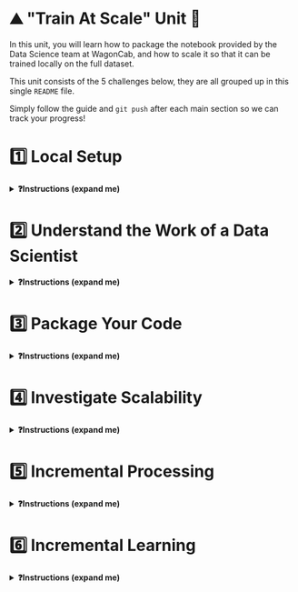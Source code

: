 # ⛰ "Train At Scale" Unit 🗻

In this unit, you will learn how to package the notebook provided by the Data Science team at WagonCab, and how to scale it so that it can be trained locally on the full dataset.

This unit consists of the 5 challenges below, they are all grouped up in this single `README` file.

Simply follow the guide and `git push` after each main section so we can track your progress!

# 1️⃣ Local Setup

<details>
  <summary markdown='span'><strong>❓Instructions (expand me)</strong></summary>

As lead ML Engineer for the project, your first role is to set up a local working environment (with `pyenv`) and a python package that only contains the skeleton of your code base.

💡 Packaging notebooks is a key ML Engineer skill. It allows
- other users to collaborate on the code
- you to clone the code locally or on a remote machine to, for example, train the `taxifare` model on a more powerful machine
- you to put the code in production (on a server that never stops running) to expose it as an **API** or through a **website**
- you to render the code operable so that it can be run manually or plugged into an automation workflow

### 1.1) Create a new pyenv called [🐍 taxifare-env]

🐍 Create the virtual env

```bash
cd ~/code/<user.github_nickname>/{{local_path_to("07-ML-Ops/01-Train-at-scale/01-Train-at-scale")}}
python --version # First, check your Python version for <YOUR_PYTHON_VERSION> below (e.g. 3.10.6)
```

```bash
pyenv virtualenv <YOUR_PYTHON_VERSION> taxifare-env
pip install --upgrade pip
pyenv local taxifare-env
code .
```

Then, make sure both your OS' Terminal and your VS Code's integrated Terminal display `[🐍 taxifare-env]`.
In VS code, open any `.py` file and check that `taxifare-env` is activated by clicking on the pyenv section in the bottom right, as seen below:
<img src='https://wagon-public-datasets.s3.amazonaws.com/data-science-images/07-ML-OPS/pyenv-setup.png'>

### 1.2) Get familiar with the taxifare package structure

❗️Take 10 minutes to understand the structure of the boilerplate we've prepared for you (don't go into detail); its entry point is `taxifare.interface.main_local`

```bash
. # Challenge folder root
├── Makefile          # Main "interface" with your project; use it to launch tests, start trainings, etc. from the CLI
├── README.md         # The file you are reading right now!
├── notebooks
│   └── datascientist_deliverable.ipynb   # The deliverable from the DS team!
├── pytest.ini         # Test configuration file (please do not touch)
├── requirements.txt   # List all third-party packages to add to your local environment
├── setup.py           # Enable `pip install` for your package
├── taxifare           # The code logic for this package
│   ├── __init__.py
│   ├── interface
│   │   ├── __init__.py
│   │   └── main_local.py  # Your main Python entry point that contains all the "routes" that will be accessible from outside (a.k.a. the web!)
│   └── ml_logic
│       ├── __init__.py
│       ├── data.py           # Save, load and clean data
│       ├── encoders.py       # Custom encoder utilities
│       ├── model.py          # TensorFlow model
│       ├── params.py         # Global project params
│       ├── preprocessor.py   # Sklearn preprocessing pipelines
│       ├── registry.py       # Save and load models
│       └── utils.py          # Useful Python functions that can be shared across the taxifare package
├── tests  # Tests to run using `make pytest`
│   ├── ...
│   └── ...
├── .gitignore
```

🐍 Install your package on this new virtual env

```bash
cd ~/code/<user.github_nickname>/{{local_path_to("07-ML-Ops/01-Train-at-scale/01-Train-at-scale")}}
pip install -e .
```

Make sure the package is installed by running `pip list | grep taxifare`; it should print the absolute path to the package.


### 1.3) Let's store all our data locally in `~/.lewagon/mlops/`

💾 Let's store our `data` folder *outside* of this challenge folder so that it can be accessed by all other challenges throughout the whole ML Ops module. We don't want it to be tracked by `git` anyway!

``` bash
# Create the data folder
mkdir -p ~/.lewagon/mlops/data/

# Create relevant subfolders
mkdir ~/.lewagon/mlops/data/raw
mkdir ~/.lewagon/mlops/data/processed
```

💡While we are here, let's also create a storage folder for our `training_outputs` that will also be shared by all challenges

```bash
# Create the training_outputs folder
mkdir ~/.lewagon/mlops/training_outputs

# Create relevant subfolders
mkdir ~/.lewagon/mlops/training_outputs/metrics
mkdir ~/.lewagon/mlops/training_outputs/models
mkdir ~/.lewagon/mlops/training_outputs/params
```

You can now see that the data for the challenges to come is stored in `~/.lewagon/mlops/`, along with the notebooks of the Data Science team and the model outputs:

``` bash
tree -a ~/.lewagon/mlops/

# YOU SHOULD SEE THIS
├── data          # This is where you will:
│   ├── processed # Store intermediate, processed data
│   └── raw       # Download samples of the raw data
└── training_outputs
    ├── metrics # Store trained model metrics
    ├── models  # Store trained model weights (can be large!)
    └── params  # Store trained model hyperparameters
```

🌐 Now, download the raw datasets

```bash
# 4 training sets
curl https://storage.googleapis.com/datascience-mlops/taxi-fare-ny/train_1k.csv > ~/.lewagon/mlops/data/raw/train_1k.csv
curl https://storage.googleapis.com/datascience-mlops/taxi-fare-ny/train_10k.csv > ~/.lewagon/mlops/data/raw/train_10k.csv
curl https://storage.googleapis.com/datascience-mlops/taxi-fare-ny/train_100k.csv > ~/.lewagon/mlops/data/raw/train_100k.csv
curl https://storage.googleapis.com/datascience-mlops/taxi-fare-ny/train_500k.csv > ~/.lewagon/mlops/data/raw/train_500k.csv

# 4 validation sets
curl https://storage.googleapis.com/datascience-mlops/taxi-fare-ny/val_1k.csv > ~/.lewagon/mlops/data/raw/val_1k.csv
curl https://storage.googleapis.com/datascience-mlops/taxi-fare-ny/val_10k.csv > ~/.lewagon/mlops/data/raw/val_10k.csv
curl https://storage.googleapis.com/datascience-mlops/taxi-fare-ny/val_100k.csv > ~/.lewagon/mlops/data/raw/val_100k.csv
curl https://storage.googleapis.com/datascience-mlops/taxi-fare-ny/val_500k.csv > ~/.lewagon/mlops/data/raw/val_500k.csv
```

❗️And only if you have an **excellent** internet connection (with 100Mbps it should take about 2min) and 6GBs of free storage on your computer; **not** mandatory

```bash
curl https://storage.googleapis.com/datascience-mlops/taxi-fare-ny/train_50M.csv.zip > ~/.lewagon/mlops/data/raw/train_50M.csv.zip
```

</details>

# 2️⃣ Understand the Work of a Data Scientist

<details>
  <summary markdown='span'><strong>❓Instructions (expand me)</strong></summary>

*⏱ Duration:  spend 1 hour at most on this*

🖥️ Open `datascientist_deliverable.ipynb` with VS Code (forget about Jupyter for this module), and run all cells carefully, while understanding them. This handover between you and the DS team is the perfect time to interact with them (i.e. your buddy or a TA).

❗️Make sure to use `taxifare_model` as an `ipykernel` venv

<img src='https://wagon-public-datasets.s3.amazonaws.com/data-science-images/07-ML-OPS/pyenv-notebook.png' width=400>

</details>


# 3️⃣ Package Your Code

<details>
  <summary markdown='span'><strong>❓Instructions (expand me)</strong></summary>

🎯 Your goal is to be able to run the `taxifare.interface.main_local` module as seen below

```bash
# -> model
python -m taxifare.interface.main_local
```

🖥️ To do so, please code the missing parts marked with `# YOUR CODE HERE` in the following files; it should follow the Notebook pretty closely!

```bash
├── taxifare
│   ├── __init__.py
│   ├── interface
│   │   ├── __init__.py
│   │   └── main_local.py   # 🔵💡 Start here: code both `preprocess_and_train` and `pred`
│   └── ml_logic
│       ├── __init__.py
│       ├── data.py          # 🔵 `clean data`
│       ├── encoders.py      # 🔵 `transform_time_features`, `transform_lonlat_features`, `compute_geohash`
│       ├── model.py         # 🔵 `initialize_model`, `compile_model`, `train_model`
│       ├── params.py        # 💡  You can change `DATASET_SIZE`
│       ├── preprocessor.py  # 🔵 `preprocess_features`
│       ├── registry.py  # ✅ `save_model` and `load_model` are already coded for you
│       └── utils.py     # ✅ keep for later
```

**🧪 Test your code**

❗️First, make sure your package runs properly with `python -m taxifare.interface.main_local`.
- Debug it until it runs!
- Use the following dataset sizes

```python
# taxifare/ml_logic/params.py
DATASET_SIZE = '1k'   # To iterate faster in debug mode 🐞
DATASET_SIZE = '100k' # Should work at least once
```

❗️Then, only try to pass tests with `make test_train_at_scale_3`!


</details>

# 4️⃣ Investigate Scalability

<details>
  <summary markdown='span'><strong>❓Instructions (expand me)</strong></summary>

*⏱ Duration:  spend 20 minutes at most on this*

Now that you've managed to make the package work for a small dataset, time to see how it will handle the real dataset!

👉 Change `ml_logic.params.DATASET_SIZE` and `ml_logic.params.VALIDATION_DATASET_SIZE` to `'500k'` to start getting serious!

🕵️ Investigate which part of your code takes **the most time** and uses **the most memory**, and try to answer the following questions with your buddy:
- What part of your code holds the key bottlenecks?
- What kinds of bottlenecks are the most worrying? (time, memory, etc.)
- Do you think it will scale to 50M rows?
- Can you think about potential solutions? Write down your ideas, but do not implement them yet!

💡 **Hint:** Use `ml_logic.utils.simple_time_and_memory_tracker` to decorate the methods of your choice as seen below

```python
# taxifare.ml_logic.data.py
from taxifare.ml_logic.utils import simple_time_and_memory_tracker

@simple_time_and_memory_tracker
def clear_data() -> pd.DataFrame:
    ...
```

**Optional:** if you don't remember exactly how decorators work, refer to our [04/05-Communicate](https://kitt.lewagon.com/camps/<user.batch_slug>/lectures/content/04-Decision-Science_05-Communicate.slides.html?title=Communicate#/6/3) lecture!

</details>


# 5️⃣ Incremental Processing

<details>
  <summary markdown='span'><strong>❓Instructions (expand me)</strong></summary>

🎯 Your goal is to improve your codebase to be able to train the model on **50M+ rows**, **without** RAM limits.

### 5.1) Discussion

**What did we learn?**

In the previous challenge we saw that we have memory and time constraints:
- The `(55M, 8)`-shaped `raw_data` gets loaded into memory as a DataFrame and takes up about 12GB of RAM, which is too much for most computers
- The `(55M, 65)`-shaped preprocessed DataFrame is even bigger
- The `ml_logic.encoders.compute_geohash` method takes a long time to process 🤯

**What could we do?**

1. One solution is to pay for a **cloud Virtual Machine (VM)** with enough RAM and process it there (this is often the simplest way to deal with such a problem)
2. Another could be to load each column of the `raw_data` individually and perform some preprocessing on it, **column by column**

```python
for col in column_names:
    df_col = pd.read_csv("raw_data.csv", usecols=col)
    # Preprocess a single column here
```

You may encounter datasets, however, whose individual columns are too big to load anyway! By the way, the [real NYC dataset](https://www1.nyc.gov/site/tlc/about/tlc-trip-record-data.page) is even bigger than 55M rows and weighs in at about 156GB!

**Proposed solution**: incremental preprocessing, 🔪 chunk by chunk 🔪

Did you notice that our preprocessing is **stateless**?
- We don't need to store (_fit_) any information about columns of the train set, such as _standard deviation_, to apply it (_transform_) on the test set.
- We can therefore decouple the _preprocessing_ from the _training_ instead of grouping everything into a `preprocess_and_train` pipeline.
  - We will `preprocess` and store `data_processed` on our hard drive for good, then we will `train` our model on `data_processed` later on.
  - When new data arrives, we'll simply apply the preprocessing to it as a pure python function.

Secondly, as we do not need to compute _column-wise statistics_ but only perform _row-by-row preprocessing_, we can do the preprocessing **chunk by chunk**, with chunks of limited size (e.g. 100.000 rows), each chunk fitting nicely in memory! And then simply append each _preprocessed chunk_ to the end of a CSV on our local disk. It won't make it faster but at least it will compute without crashing, and you only need to do it once.

<img src="https://wagon-public-datasets.s3.amazonaws.com/data-science-images/07-ML-OPS/process_by_chunk.png">

### 5.2) Your turn

👶 **First, let's bring back smaller dataset sizes for debugging purposes**

```python
# params.py
DATASET_SIZE = '1k'
VALIDATION_DATASET_SIZE = '1k'
CHUNK_SIZE = 200
```

**Then, code the new route given below by `def preprocess()` in your `ml_logic.interface.main_local` module; copy and paste the code below to get started**

[//]: # (  🚨 Code below is NOT the single source of truth. Original is in data-solutions repo 🚨 )

<br>

<details>
  <summary markdown='span'>👇 Code to copy 👇</summary>

```python
def preprocess(source_type='train'):
    """
    Preprocess the dataset iteratively by loading data in chunks that fit in memory,
    processing each chunk, appending each of them to a final dataset, and saving
    the final preprocessed dataset as a CSV file
    """

    print("\n⭐️ Use case: preprocess")

    # Local saving paths given to you (do not overwrite these data_path variables)
    source_name = f"{source_type}_{DATASET_SIZE}.csv"
    destination_name = f"{source_type}_processed_{DATASET_SIZE}.csv"

    data_raw_path = os.path.abspath(os.path.join(LOCAL_DATA_PATH, "raw", source_name))
    data_processed_path = os.path.abspath(os.path.join(LOCAL_DATA_PATH, "processed", destination_name))

    # Iterate over the dataset, in chunks
    chunk_id = 0

    # Let's loop until we reach the end of the dataset, then `break` out
    while (True):
        print(f"processing chunk n°{chunk_id}...")

        try:
            # Load the chunk numbered `chunk_id` of size `CHUNK_SIZE` into memory
            # 🎯 Hint: check out pd.read_csv(skiprows=..., nrows=..., headers=...)
            # We advise you to always load data with `header=None`, and add back column names using COLUMN_NAMES_RAW
            # 👉 YOUR CODE HERE

        except pd.errors.EmptyDataError:
            # 🎯 Hint: what would you do when you reach the end of the CSV?
            # 👉 YOUR CODE HERE


        # Clean chunk; pay attention, sometimes it can result in 0 rows remaining!
        # 👉 YOUR CODE HERE

        # Create X_chunk, y_chunk
        # 👉 YOUR CODE HERE

        # Create X_processed_chunk and concatenate (X_processed_chunk, y_chunk) into data_processed_chunk
        # 👉 YOUR CODE HERE

        # Save and append the chunk of the preprocessed dataset to a local CSV file
        # Keep headers on the first chunk: for convention, we'll always save CSVs with headers in this challenge
        # 🎯 Hints: check out pd.to_csv(mode=...)

        # 👉 YOUR CODE HERE

        chunk_id += 1

    # 🧪 Write outputs so that they can be tested by make test_train_at_scale (do not remove)
    data_processed = pd.read_csv(data_processed_path, header=None, skiprows=1, dtype=DTYPES_PROCESSED_OPTIMIZED).to_numpy()
    write_result(name="test_preprocess", subdir="train_at_scale", data_processed_head=data_processed[0:10])


    print("✅ data processed saved entirely")

```

</details>

<br>

**❓Try to create and store the following preprocessed datasets**

- `data/processed/train_processed_1k.csv` by running `preprocess()`
- `data/processed/val_processed_1k.csv` by running `preprocess(source_type='val')`

<br>

**🧪 Test your code**

Test your code with `make test_train_at_scale_5`.

<br>

**❓Finally, create and store the real preprocessed datasets**

Using:
```python
# params.py
DATASET_SIZE = '500k'
VALIDATION_DATASET_SIZE = '500k'
CHUNK_SIZE = 100000
```
To create:
- `data/processed/train_processed_500k.csv` by running `preprocess()`
- `data/processed/val_processed_500k.csv` by running `preprocess(source_type='val')`

🎉 Given a few hours of computation, we could easily process the 55 Million rows too, but let's not do it today!

</details>

# 6️⃣ Incremental Learning

<details>
  <summary markdown='span'><strong>❓Instructions (expand me)</strong></summary>

<br>

🎯 Goal: train our model on the full `data_processed.csv`

### 6.1) Discussion

We cannot load such a big dataset of shape `(55M, 65)` into RAM all at once, but we can load it in chunks.

**How do we train a model in chunks?**

This is called **incremental learning**, or **partial_fit**
- We initialize a model with random weights ${\theta_0}$
- We load the first `data_processed_chunk` into memory (say, 100_000 rows)
- We train our model on the first chunk and update its weights accordingly ${\theta_0} \rightarrow {\theta_1}$
- We load the second `data_processed_chunk` into memory
- We *retrain* our model on the second chunk, this time updating the previously computed weights ${\theta_1} \rightarrow {\theta_2}$!
- We rinse and repeat until the end of the dataset

❗️Not all Machine Learning models support incremental learning; only *parametric* models $f_{\theta}$ that are based on *iterative update methods* like Gradient Descent support it
- In **scikit-learn**, `model.partial_fit()` is only available for the SGDRegressor/Classifier and a few others ([read this carefully 📚](https://scikit-learn.org/0.15/modules/scaling_strategies.html#incremental-learning)).
- In **TensorFlow** and other Deep Learning frameworks, training is always iterative, and incremental learning is the default behavior! You just need to avoid calling `model.initialize()` between two chunks!

❗️Do not confuse `chunk_size` with `batch_size` from Deep Learning

👉 For each (big) chunk, your model will read data in many (small) batches over several epochs

<img src='https://wagon-public-datasets.s3.amazonaws.com/data-science-images/07-ML-OPS/train_by_chunk.png'>

👍 **Pros:** this universal approach is framework-independent; you can use it with `scikit-learn`, XGBoost, TensorFlow, etc.

👎 **Cons:** the model will be biased towards fitting the *latest* chunk better than the *first* ones. In our case, it is not a problem as our training dataset is shuffled, but it is important to keep that in mind when we do a partial fit of our model with newer data once it is in production.

<br>

<details>
  <summary markdown='span'><strong>🤔 Do we really need chunks with TensorFlow?</strong></summary>

Granted, thanks to TensorFlow datasets you will not always need "chunks" as you can use batch-by-batch dataset loading as seen below

```python
import tensorflow as tf

ds = tf.data.experimental.make_csv_dataset(data_processed_55M.csv, batch_size=256)
model.fit(ds)
```

Still, in this challenge, we would like to teach you the universal method of incrementally fitting in chunks, as it applies to any framework, and will prove useful to *partially retrain* your model with newer data once it is put in production.
</details>

<br>

### 6.2) Your turn

**Try to code the new route given below by `def train()` in your `ml_logic.interface.main_local` module; copy and paste the code below to get started**

Again, start with a very small dataset size, then finally train your model on 500k rows.

[//]: # (  🚨 Code below is not the single source of truth 🚨 )

<details>
  <summary markdown='span'><strong>👇 Code to copy 👇</strong></summary>

```python
def train():
    """
    Training on the full (already preprocessed) dataset, by loading it
    chunk-by-chunk, and updating the weight of the model for each chunks.
    Save model, compute validation metrics on a holdout validation set that is
    common to all chunks.
    """
    print("\n ⭐️ use case: train")

    # Validation Set: Load a validation set common to all chunks and create X_val, y_val
    data_val_processed_path = os.path.abspath(os.path.join(
        LOCAL_DATA_PATH, "processed", f"val_processed_{VALIDATION_DATASET_SIZE}.csv"))

    data_val_processed = pd.read_csv(
        data_val_processed_path,
        skiprows= 1, # skip header
        header=None,
        dtype=DTYPES_PROCESSED_OPTIMIZED
        ).to_numpy()

    X_val = data_val_processed[:, :-1]
    y_val = data_val_processed[:, -1]

    # Iterate on the full training dataset chunk per chunks.
    # Break out of the loop if you receive no more data to train upon!
    model = None
    chunk_id = 0
    metrics_val_list = []  # store each metrics_val_chunk

    while (True):
        print(f"loading and training on preprocessed chunk n°{chunk_id}...")

        # Load chunk of preprocess data and create (X_train_chunk, y_train_chunk)
        path = os.path.abspath(os.path.join(
            LOCAL_DATA_PATH, "processed", f"train_processed_{DATASET_SIZE}.csv"))

        try:
            data_processed_chunk = pd.read_csv(
                    path,
                    skiprows=(chunk_id * CHUNK_SIZE) + 1, # skip header
                    header=None,
                    nrows=CHUNK_SIZE,
                    dtype=DTYPES_PROCESSED_OPTIMIZED,
                    ).to_numpy()

        except pd.errors.EmptyDataError:
            data_processed_chunk = None  # end of data

        # Break out of while loop if we have no data to train upon
        if data_processed_chunk is None:
            break

        X_train_chunk = data_processed_chunk[:, :-1]
        y_train_chunk = data_processed_chunk[:, -1]

        learning_rate = 0.001
        batch_size = 256
        patience = 2

        # Train a model *incrementally*, and store the val MAE of each chunk in `metrics_val_list`
        # 👉 YOUR CODE HERE

        chunk_id += 1

    # return the last value of the validation MAE
    val_mae = metrics_val_list[-1]

    # Save model and training params
    params = dict(
        learning_rate=learning_rate,
        batch_size=batch_size,
        patience = patience,
        incremental=True,
        chunk_size=CHUNK_SIZE)

    print(f"\n✅ trained with MAE: {round(val_mae, 2)}")

    save_model(model, params=params, metrics=dict(mae=val_mae))

    print("✅ model trained and saved")
```

</details>

**🧪 Test your code with `make test_train_at_scale_6`**

You should get an MAE below 3 on the validation set!

🏁 🏁 🏁 🏁 Congratulations! 🏁 🏁 🏁 🏁

</details>
